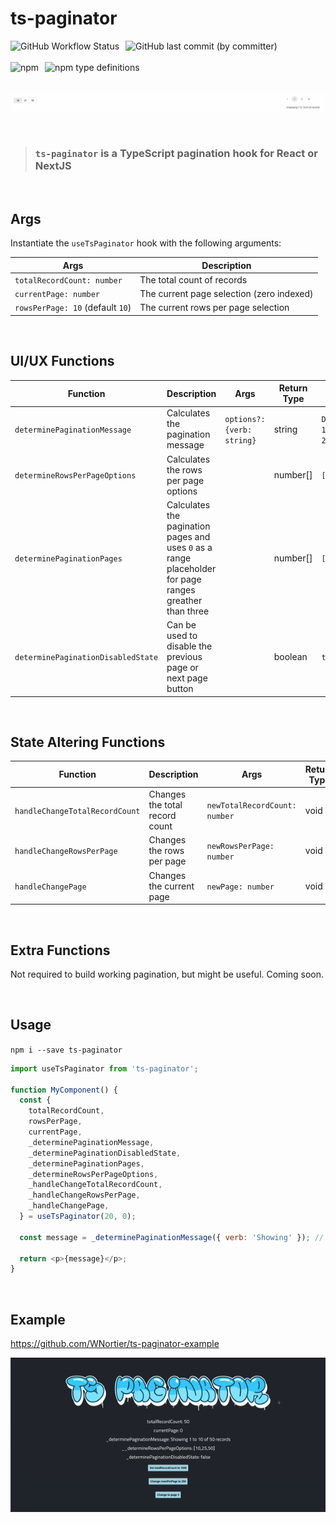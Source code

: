 # ts-paginator

<div style="display: flex">    
  <img style="margin-right: 10px" alt="GitHub Workflow Status" src="https://img.shields.io/github/actions/workflow/status/wnortier/ts-paginator/pipeline.yml">
  <img style="margin-right: 10px" alt="GitHub last commit (by committer)" src="https://img.shields.io/github/last-commit/wnortier/ts-paginator">
</div>

<br />

<div style="display: flex">
    <img style="margin-right: 10px" alt="npm" src="https://img.shields.io/npm/v/ts-pagination">
    <img style="margin-right: 10px" alt="npm type definitions" src="https://img.shields.io/npm/types/ts-paginator">
</div>

<br />

![ts-paginator](./assets/Screenshot%202023-03-17%20at%2012.27.49.png)

<br />

> ### `ts-paginator` is a TypeScript pagination hook for React or NextJS

<br />

## Args

Instantiate the `useTsPaginator` hook with the following arguments:

| Args                             | Description                               |
| -------------------------------- | ----------------------------------------- |
| `totalRecordCount: number`       | The total count of records                |
| `currentPage: number`            | The current page selection (zero indexed) |
| `rowsPerPage: 10` (default `10`) | The current rows per page selection       |

<br />

## UI/UX Functions

| Function                           | Description                                                  | Args                       | Return Type | Example Returns                    |
| ---------------------------------- | ------------------------------------------------------------ | -------------------------- | ----------- | ---------------------------------- |
| `determinePaginationMessage`       | Calculates the pagination message                            | `options?: {verb: string}` | string      | `Displaying 1 to 10 of 20 records` |
| `determineRowsPerPageOptions`      | Calculates the rows per page options                         |                            | number[]    | `[10]`                             |
| `determinePaginationPages` | Calculates the pagination pages and uses `0` as a range placeholder for page ranges greather than three |                            | number[]     | `[1, 2]`             
| `determinePaginationDisabledState` | Can be used to disable the previous page or next page button |                            | boolean     | `true`                             |

<br />

## State Altering Functions

| Function                       | Description                    | Args                          | Return Type |
| ------------------------------ | ------------------------------ | ----------------------------- | ----------- |
| `handleChangeTotalRecordCount` | Changes the total record count | `newTotalRecordCount: number` | void        |
| `handleChangeRowsPerPage`      | Changes the rows per page      | `newRowsPerPage: number`      | void        |
| `handleChangePage`             | Changes the current page       | `newPage: number`             | void        |

<br />

## Extra Functions

Not required to build working pagination, but might be useful. Coming soon.

<br />

## Usage

`npm i --save ts-paginator`

```js
import useTsPaginator from 'ts-paginator';

function MyComponent() {
  const {
    totalRecordCount,
    rowsPerPage,
    currentPage,
    _determinePaginationMessage,
    _determinePaginationDisabledState,
    _determinePaginationPages,
    _determineRowsPerPageOptions,
    _handleChangeTotalRecordCount,
    _handleChangeRowsPerPage,
    _handleChangePage,
  } = useTsPaginator(20, 0);

  const message = _determinePaginationMessage({ verb: 'Showing' }); // Showing 1 to 10 of 20 records

  return <p>{message}</p>;
}
```

<br />

## Example

https://github.com/WNortier/ts-paginator-example

![ts-paginator-example](./assets/ts-paginator.gif)
